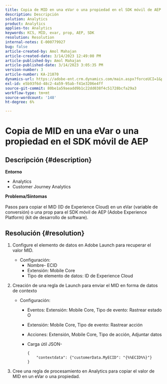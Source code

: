 ```yaml
---
title: Copia de MID en una eVar o una propiedad en el SDK móvil de AEP
description: Descripción
solution: Analytics
product: Analytics
applies-to: Analytics
keywords: KCS, MID, evar, prop, AEP, SDK
resolution: Resolution
internal-notes: E-000779927
bug: false
article-created-by: Amol Mahajan
article-created-date: 3/14/2023 12:49:00 PM
article-published-by: Amol Mahajan
article-published-date: 3/14/2023 3:05:35 PM
version-number: 3
article-number: KA-21070
dynamics-url: https://adobe-ent.crm.dynamics.com/main.aspx?forceUCI=1&pagetype=entityrecord&etn=knowledgearticle&id=4ea85291-66c2-ed11-83ff-6045bd0065b6
exl-id: e5b93f6d-48c2-4a59-95ab-f41e3206e4ff
source-git-commit: 80be1a59aeadd9b1c22dd038f4c51728bcfa29a3
workflow-type: tm+mt
source-wordcount: '148'
ht-degree: 6%

---
```


# Copia de MID en una eVar o una propiedad en el SDK móvil de AEP

## Descripción {#description}

<b>Entorno</b>
- Analytics
- Customer Journey Analytics

<b>Problema/Síntomas</b><br><br>Pasos para copiar el MID (ID de Experience Cloud) en un eVar (variable de conversión) o una prop para el SDK móvil de AEP (Adobe Experience Platform) (kit de desarrollo de software).<br>

## Resolución {#resolution}


1. Configure el elemento de datos en Adobe Launch para recuperar el valor MID.
   - Configuración:
      - Nombre- ECID
      - Extensión: Mobile Core
      - Tipo de elemento de datos: ID de Experience Cloud
2. Creación de una regla de Launch para enviar el MID en forma de datos de contexto
   - Configuración:
      - Eventos: Extensión: Mobile Core, Tipo de evento: Rastrear estado O
      - Extensión: Mobile Core, Tipo de evento: Rastrear acción
      - Acciones: Extensión, Mobile Core, Tipo de acción, Adjuntar datos
      - Carga útil JSON-

        ```
        {
            "contextdata": {"customerData.MyECID": "{%%ECID%%}"}
        }
        ```

3. Cree una regla de procesamiento en Analytics para copiar el valor de MID en un eVar o una propiedad.
